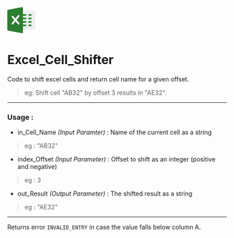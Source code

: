 ![alt text](https://github.com/alexthomas96/Excel_Cell_Shifter/blob/master/excelicon.png "Image Source : https://www.flaticon.com/free-icon/excel_732220#term=excel&page=1&position=1")


# Excel_Cell_Shifter 
Code to shift excel cells and return cell name for a given offset. 
> eg: Shift cell "AB32" by offset 3 results in "AE32".

***

### Usage : 
* in_Cell_Name _(Input Paramter)_ : Name of the current cell as a string 
> eg : "AB32"
                                
* index_Offset _(Input Parameter)_ : Offset to shift as an integer (positive and negative)
> eg : 3
                                 
* out_Result _(Output Parameter)_ : The shifted result as a string
> eg : "AE32"

***

Returns error `INVALID_ENTRY` in case the value falls below column A. 

